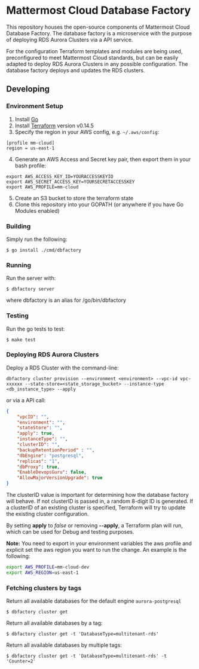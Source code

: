 # Mattermost Cloud Database Factory

This repository houses the open-source components of Mattermost Cloud Database Factory. The database factory is a microservice with the purpose of deploying RDS Aurora Clusters via a API service.

For the configuration Terraform templates and modules are being used, preconfigured to meet Mattermost Cloud standards, but can be easily adapted to deploy RDS Aurora Clusters in any possible configuration. The database factory deploys and updates the RDS clusters.

## Developing

### Environment Setup

1. Install [Go](https://golang.org/doc/install)
2. Install [Terraform](https://learn.hashicorp.com/terraform/getting-started/install.html) version v0.14.5
3. Specify the region in your AWS config, e.g. `~/.aws/config`:
```
[profile mm-cloud]
region = us-east-1
```
4. Generate an AWS Access and Secret key pair, then export them in your bash profile:
  ```
  export AWS_ACCESS_KEY_ID=YOURACCESSKEYID
  export AWS_SECRET_ACCESS_KEY=YOURSECRETACCESSKEY
  export AWS_PROFILE=mm-cloud
  ```
5. Create an S3 bucket to store the terraform state
6. Clone this repository into your GOPATH (or anywhere if you have Go Modules enabled)

### Building

Simply run the following:

```
$ go install ./cmd/dbfactory
```

### Running

Run the server with:

```
$ dbfactory server
```
where dbfactory is an alias for /go/bin/dbfactory

### Testing

Run the go tests to test:

```
$ make test
```

### Deploying RDS Aurora Clusters

Deploy a RDS Cluster with the command-line:

```
dbfactory cluster provision --environment <environment> --vpc-id vpc-xxxxxx --state-store=<state_storage_bucket> --instance-type <db_instance_type> --apply
```
or via a API call:

```json
{
    "vpcID": "",
    "environment": "",
    "stateStore": "",
    "apply": true,
    "instanceType": "",
    "clusterID": "",
    "backupRetentionPeriod" : "",
    "dbEngine": "postgresql",
    "replicas": "1",
    "dbProxy": true,
    "EnableDevopsGuru": false,
    "AllowMajorVersionUpgrade": true
}
```

The clusterID value is important for determining how the database factory will behave. If not clusterID is passed in, a random 8-digit ID is generated. If a clusterID of an existing cluster is specified, Terraform will try to update the existing cluster configuration.

By setting **apply** to *false* or removing **--apply**, a Terraform plan will run, which can be used for Debug and testing purposes.

**Note:** You need to export in your environment variables the aws profile and explicit set the aws region you want to run the change. An example is the following:

```bash
export AWS_PROFILE=mm-cloud-dev
export AWS_REGION=us-east-1
```
### Fetching clusters by tags

Return all available databases for the default engine `aurora-postgresql`
```
$ dbfactory cluster get
```

Return all available databases by a tag:
```
$ dbfactory cluster get -t 'DatabaseType=multitenant-rds'
```

Return all available databases by multiple tags:
```
$ dbfactory cluster get -t 'DatabaseType=multitenant-rds' -t 'Counter=2'
```

